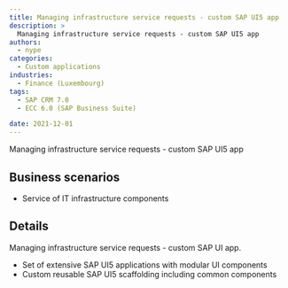 ```yaml
---
title: Managing infrastructure service requests - custom SAP UI5 app
description: >
  Managing infrastructure service requests - custom SAP UI5 app
authors:
  - nype
categories:
  - Custom applications
industries:
  - Finance (Luxembourg)
tags:
  - SAP CRM 7.0
  - ECC 6.0 (SAP Business Suite)

date: 2021-12-01
---
```


<!-- more -->

Managing infrastructure service requests - custom SAP UI5 app

## Business scenarios
- Service of IT infrastructure components

## Details

Managing infrastructure service requests - custom SAP UI app.

- Set of extensive SAP UI5 applications with modular UI components
- Custom reusable SAP UI5 scaffolding including common components



